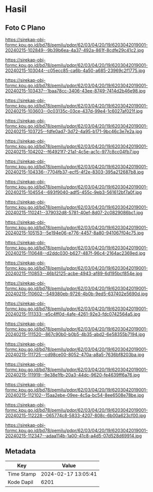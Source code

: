 # Hasil

## Foto C Plano

https://sirekap-obj-formc.kpu.go.id/bd78/pemilu/pdpr/62/03/04/20/19/6203042019001-20240215-102849--9b39b6ea-4a37-492a-861f-8cdfe29c41c2.jpg

https://sirekap-obj-formc.kpu.go.id/bd78/pemilu/pdpr/62/03/04/20/19/6203042019001-20240215-103044--c05ecc85-ca6b-4a50-a685-23969c2f1775.jpg

https://sirekap-obj-formc.kpu.go.id/bd78/pemilu/pdpr/62/03/04/20/19/6203042019001-20240215-103437--1baa78cc-3406-43ee-8749-7414d2b46e98.jpg

https://sirekap-obj-formc.kpu.go.id/bd78/pemilu/pdpr/62/03/04/20/19/6203042019001-20240215-103603--0c03135c-03ce-437d-99e4-1c6027af021f.jpg

https://sirekap-obj-formc.kpu.go.id/bd78/pemilu/pdpr/62/03/04/20/19/6203042019001-20240215-103725--fdfe0ad7-3d72-4a95-b171-9bc46c3e7e2a.jpg

https://sirekap-obj-formc.kpu.go.id/bd78/pemilu/pdpr/62/03/04/20/19/6203042019001-20240215-104202--f64921f7-21a1-4c5e-ac1c-977c8cc04fb7.jpg

https://sirekap-obj-formc.kpu.go.id/bd78/pemilu/pdpr/62/03/04/20/19/6203042019001-20240215-104336--7704fb37-ecf5-4f2e-8303-395a212687b8.jpg

https://sirekap-obj-formc.kpu.go.id/bd78/pemilu/pdpr/62/03/04/20/19/6203042019001-20240215-104554--693f9040-adf5-455c-9eb3-561612bf7a0f.jpg

https://sirekap-obj-formc.kpu.go.id/bd78/pemilu/pdpr/62/03/04/20/19/6203042019001-20240215-110241--379032d8-5781-40ef-8d07-2c0829086bc1.jpg

https://sirekap-obj-formc.kpu.go.id/bd78/pemilu/pdpr/62/03/04/20/19/6203042019001-20240215-105153--5e194e06-e776-4457-8a80-941067f04c75.jpg

https://sirekap-obj-formc.kpu.go.id/bd78/pemilu/pdpr/62/03/04/20/19/6203042019001-20240215-110648--d2ddc030-b627-487f-96c4-2164ac2369ed.jpg

https://sirekap-obj-formc.kpu.go.id/bd78/pemilu/pdpr/62/03/04/20/19/6203042019001-20240215-110853--46b12125-acbe-4943-af89-6d195bcf854e.jpg

https://sirekap-obj-formc.kpu.go.id/bd78/pemilu/pdpr/62/03/04/20/19/6203042019001-20240215-110602--549380eb-9726-4b0b-9ed5-637402e5690d.jpg

https://sirekap-obj-formc.kpu.go.id/bd78/pemilu/pdpr/62/03/04/20/19/6203042019001-20240215-111333--e5c4ff0d-4afe-4261-92e3-fdc0742564a5.jpg

https://sirekap-obj-formc.kpu.go.id/bd78/pemilu/pdpr/62/03/04/20/19/6203042019001-20240215-111520--867c90b0-b0b5-4b35-abd2-6e58355b7194.jpg

https://sirekap-obj-formc.kpu.go.id/bd78/pemilu/pdpr/62/03/04/20/19/6203042019001-20240215-111725--cd98ce00-8052-470a-a8a5-7636bf8203ba.jpg

https://sirekap-obj-formc.kpu.go.id/bd78/pemilu/pdpr/62/03/04/20/19/6203042019001-20240215-111919--9e38e1fb-20a3-44dc-9620-fe4639ff6a76.jpg

https://sirekap-obj-formc.kpu.go.id/bd78/pemilu/pdpr/62/03/04/20/19/6203042019001-20240215-112102--15aa2ebe-09ee-4c5a-bc54-8ee6508e78be.jpg

https://sirekap-obj-formc.kpu.go.id/bd78/pemilu/pdpr/62/03/04/20/19/6203042019001-20240215-112228--065774c8-5833-4207-808c-6b00a623cf00.jpg

https://sirekap-obj-formc.kpu.go.id/bd78/pemilu/pdpr/62/03/04/20/19/6203042019001-20240215-112347--adaa114b-1a00-41c8-a4d5-07d528d69914.jpg


## Metadata

| Key        | Value               |
| ---------- | ------------------- |
| Time Stamp | 2024-02-17 13:05:41 |
| Kode Dapil | 6201                |



